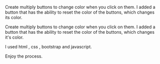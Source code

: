 Create multiply buttons to change color when you click on them.
I added a button that has the ability to reset the color of the buttons, which changes its color.

Create multiply buttons to change color when you click on them.
I added a button that has the ability to reset the color of the buttons, which changes it's color.

I used html , css , bootstrap and javascript.

Enjoy the process.

